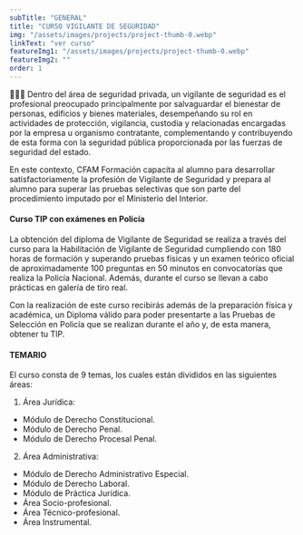 ```yaml
---
subTitle: "GENERAL" 
title: "CURSO VIGILANTE DE SEGURIDAD"
img: "/assets/images/projects/project-thumb-0.webp"
linkText: "ver curso"
featureImg1: "/assets/images/projects/project-thumb-0.webp"
featureImg2: ""
order: 1
---
```

👮‍♂️👮 Dentro del área de seguridad privada, un vigilante de seguridad es el profesional preocupado
principalmente por salvaguardar el bienestar de personas, edificios y bienes materiales,
desempeñando su rol en actividades de protección, vigilancia, custodia y relacionadas encargadas
por la empresa u organismo contratante, complementando y contribuyendo de esta forma con la
seguridad pública proporcionada por las fuerzas de seguridad del estado.

En este contexto, CFAM Formación capacita al alumno para desarrollar satisfactoriamente la
profesión de Vigilante de Seguridad y prepara al alumno para superar las pruebas selectivas que
son parte del procedimiento imputado por el Ministerio del Interior.

#### Curso TIP con exámenes en Policía
La obtención del diploma de Vigilante de Seguridad se realiza a través del curso para la
Habilitación de Vigilante de Seguridad cumpliendo con 180 horas de formación y superando
pruebas físicas y un examen teórico oficial de aproximadamente 100 preguntas en 50 minutos
en convocatorias que realiza la Policía Nacional. Además, durante el curso se llevan a cabo prácticas
en galería de tiro real.

Con la realización de este curso recibirás además de la preparación física y académica, un Diploma
válido para poder presentarte a las Pruebas de Selección en Policía que se realizan durante el año
y, de esta manera, obtener tu TIP.

#### TEMARIO
El curso consta de 9 temas, los cuales están divididos en las siguientes áreas:
1. Área Jurídica:
- Módulo de Derecho Constitucional.
- Módulo de Derecho Penal.
- Módulo de Derecho Procesal Penal.
2. Área Administrativa:
- Módulo de Derecho Administrativo Especial.
- Módulo de Derecho Laboral.
- Módulo de Práctica Jurídica.
- Área Socio-profesional.
- Área Técnico-profesional.
- Área Instrumental.